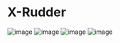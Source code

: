 # X-Rudder
![image](https://user-images.githubusercontent.com/40649220/67647791-e1cf6c80-f909-11e9-9ecf-b07f0540184b.png)
![image](https://user-images.githubusercontent.com/40649220/67647837-0592b280-f90a-11e9-8299-d66717c63907.png)
![image](https://user-images.githubusercontent.com/40649220/67647851-1a6f4600-f90a-11e9-8276-139933ad94fa.png)
![image](https://user-images.githubusercontent.com/40649220/67647879-2bb85280-f90a-11e9-9ae9-ef5cfcca7566.png)
